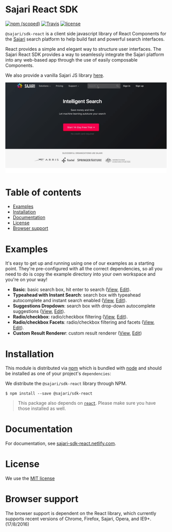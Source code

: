 # Sajari React SDK
[![npm (scoped)](https://img.shields.io/npm/v/@sajari/sdk-react.svg?style=flat-square)](https://www.npmjs.com/package/@sajari/sdk-react)
[![Travis](https://img.shields.io/travis/sajari/sajari-sdk-react.svg?style=flat-square)](https://travis-ci.org/sajari/sajari-sdk-react)
[![license](https://img.shields.io/npm/l/@sajari/sdk-react.svg?style=flat-square)](./LICENSE)

`@sajari/sdk-react` is a client side javascript library of React Components for the
[Sajari](https://www.sajari.com) search platform to help build fast and powerful search interfaces.

React provides a simple and elegant way to structure user interfaces. The Sajari React SDK provides
a way to seamlessly integrate the Sajari platform into any web-based app through the use of easily
composable Components.

We also provide a vanilla Sajari JS library [here](https://github.com/sajari/sajari-sdk-js/).

[![sajari search ui](img/sajari-search-ui.gif)](https://www.sajari.com)

# Table of contents

* [Examples](#examples)
* [Installation](#installation)
* [Documentation](#documentation)
* [License](#license)
* [Browser support](#browser-support)

# Examples

It's easy to get up and running using one of our examples as a starting point.
They're pre-configured with all the correct dependencies, so all you need to do is copy the example
directory into your own workspace and you're on your way!

* **Basic**: basic search box, hit enter to search (<a href="https://3vy8p6k7z1.codesandbox.io/" target="_blank">View</a>, <a href="https://codesandbox.io/s/3vy8p6k7z1" target="_blank">Edit</a>).
* **Typeahead with Instant Search**: search box with typeahead autocomplete and instant search enabled (<a href="https://5zz60m4l0p.codesandbox.io/" target="_blank">View</a>, <a href="https://codesandbox.io/s/5zz60m4l0p" target="_blank">Edit</a>).
* **Suggestions Dropdown**: search box with drop-down autocomplete suggestions (<a href="https://pvo0pxojx.codesandbox.io/" target="_blank">View</a>, <a href="https://codesandbox.io/s/pvo0pxojx" target="_blank">Edit</a>).
* **Radio/checkbox**: radio/checkbox filtering (<a href="https://w64pm94vn8.codesandbox.io/" target="_blank">View</a>, <a href="https://codesandbox.io/s/w64pm94vn8" target="_blank">Edit</a>).
* **Radio/checkbox Facets**: radio/checkbox filtering and facets (<a href="https://isqwn.csb.app/" target="_blank">View</a>, <a href="https://codesandbox.io/s/sajari-react-sdk-example-radio-checkbox-facets-isqwn" target="_blank">Edit</a>).
* **Custom Result Renderer**: custom result renderer (<a href="https://6x0vwormkk.codesandbox.io/" target="_blank">View</a>, <a href="https://codesandbox.io/s/6x0vwormkk" target="_blank">Edit</a>)


<!-- TODO(@benhinchley): build examples in codesandbox

* [Sliding autocomplete dropdown](./examples/sliding-autocomplete-dropdown): search box enabled by clicking search icon.
* [Standard search](./examples/standard-search/): instant search with autocomplete + tab filtering.
* [Aggregate](./examples/aggregate/): aggregate filtering.

-->

# Installation

This module is distributed via [npm](https://www.npmjs.com/) which is bundled with
[node](https://nodejs.org/en/) and should be installed as one of your project's `dependencies`:


We distribute the `@sajari/sdk-react` library through NPM.

```shell
$ npm install --save @sajari/sdk-react
```

> This package also depends on [`react`](https://www.npmjs.com/package/react). Please make sure you have those installed as well.

# Documentation
For documentation, see [sajari-sdk-react.netlify.com](https://sajari-sdk-react.netlify.com).

# License

We use the [MIT license](./LICENSE)

# Browser support

The browser support is dependent on the React library, which currently supports recent versions of Chrome, Firefox, Sajari, Opera, and IE9+. (17/8/2016)
